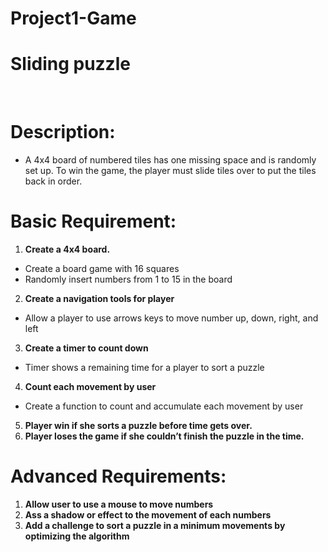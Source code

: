 # Project1-Game
# Sliding puzzle
 
# Description: 
- A 4x4 board of numbered tiles has one missing space and is randomly set up. To win the game, the player must slide tiles over to put the tiles back in order.
 
 
# Basic Requirement:
1. **Create a 4x4 board.**
  - Create a board game with 16 squares   
  - Randomly insert numbers from 1 to 15 in the board 
2. **Create a navigation tools for player**
  - Allow a player to use arrows keys to move number up, down, right, and left
3. **Create a timer to count down**
  - Timer shows a remaining time for a player to sort a puzzle
4. **Count each movement by user**
  - Create a function to count and accumulate each movement by user
5. **Player win if she sorts a puzzle before time gets over.**
6. **Player loses the game if she couldn’t finish the puzzle in the time.**
 
# Advanced Requirements:
1. **Allow user to use a mouse to move numbers**
2. **Ass a shadow or effect to the movement of each numbers**
3. **Add a challenge to sort a puzzle in a minimum movements by optimizing the algorithm**
